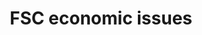 ---
title: 'FSC economic issues'
field: 'fsc.issue.economic'
slug: 'fsc-fsc-economic-issues'
description: 'Indicate the outcome(s) the resource mainly supports or contributes to'
comment: 'select from control list'
required: False
module: 'Scope'
cluster: 'Fsc'
policy: 'Free value. Repeat values.'
layout: 'fsc'
---